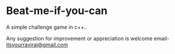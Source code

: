 # Beat-me-if-you-can
A simple challenge game in c++..

Any suggestion for improvement or appreciation is welcome
email- itsyourraviraj@gmail.com




